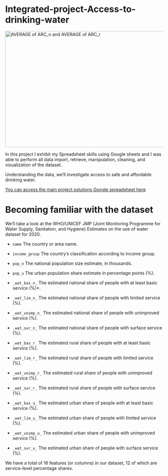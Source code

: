 # Integrated-project-Access-to-drinking-water

<img width="600" height="371" alt="AVERAGE of ARC_n and AVERAGE of ARC_r" src="https://github.com/user-attachments/assets/91a0e8da-01e1-48d2-a0aa-78a0f7724a7c" />

In this project I exhibit my Spreadsheet skills using Google sheets and I was able to perform all data import, retrieve, manipulation, cleaning, and visualization of the dataset.

Understanding the data,  we’ll investigate access to safe and affordable drinking water.

[You can access the main project solutions Google spreadsheet here](https://docs.google.com/spreadsheets/d/1VKogBApZeoFOVw0v_qDp6wEy-GAEuo3m0rX0wJ0HdGA/edit?gid=1722416536#gid=1722416536)


# Becoming familiar with the dataset

We’ll take a look at the WHO/UNICEF JMP (Joint Monitoring Programme for Water Supply, Sanitation, and Hygiene) Estimates on the use of water dataset for 2020.



- ``name``
The country or area name.

- `income_group`
The country’s classification according to income group.

- `pop_n`
The national population size estimate, in thousands.

- `pop_u` 
The urban population share estimate in percentage points (%).

- `_wat_bas_n_` 
The estimated national share of people with at least basic service (%)*.

- `_wat_lim_n_` 
The estimated national share of people with limited service (%).

- `_wat_unimp_n_` 
The estimated national share of people with unimproved service (%).

- `_wat_sur_n_` 
The estimated national share of people with surface service (%).
 
- `_wat_bas_r_` 
The estimated rural share of people with at least basic service (%).

- `_wat_lim_r_` 
The estimated rural share of people with limited service (%).

- `_wat_unimp_r_` 
The estimated rural share of people with unimproved service (%).

- `_wat_sur_r_` 
The estimated rural share of people with surface service (%).

- `_wat_bas_u_` 
The estimated urban share of people with at least basic service (%).

- `_wat_lim_u_` 
The estimated urban share of people with limited service (%).

- `_wat_unimp_u_` 
The estimated urban share of people with unimproved service (%).

- `_wat_sur_u_` 
The estimated urban share of people with surface service (%).

We have a total of 16 features (or columns) in our dataset, 12 of which are service-level percentage shares.


